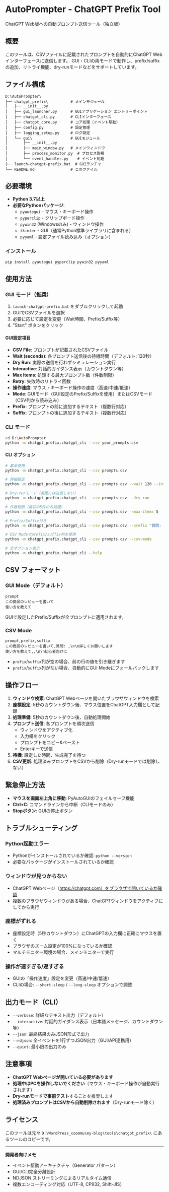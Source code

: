 # AutoPrompter - ChatGPT Prefix Tool

ChatGPT Web版への自動プロンプト送信ツール（独立版）

## 概要

このツールは、CSVファイルに記載されたプロンプトを自動的にChatGPT Webインターフェースに送信します。
GUI・CLIの両モードで動作し、prefix/suffixの追加、リトライ機能、dry-runモードなどをサポートしています。

## ファイル構成

```
D:\AutoPrompter\
├── chatgpt_prefix\          # メインモジュール
│   ├── __init__.py
│   ├── gui_launcher.py      # GUIアプリケーション エントリーポイント
│   ├── chatgpt_cli.py       # CLIインターフェース
│   ├── chatgpt_core.py      # コア処理（イベント駆動）
│   ├── config.py            # 設定管理
│   ├── logging_setup.py     # ログ設定
│   └── gui\                 # GUIモジュール
│       ├── __init__.py
│       ├── main_window.py   # メインウィンドウ
│       ├── process_monitor.py  # プロセス監視
│       └── event_handler.py    # イベント処理
├── launch-chatgpt-prefix.bat  # GUIランチャー
└── README.md                # このファイル
```

## 必要環境

- **Python 3.7以上**
- **必要なPythonパッケージ**:
  - `pyautogui` - マウス・キーボード操作
  - `pyperclip` - クリップボード操作
  - `pywin32` (Windowsのみ) - ウィンドウ操作
  - `tkinter` - GUI（通常Python標準ライブラリに含まれる）
  - `pyyaml` - 設定ファイル読み込み（オプション）

### インストール

```bash
pip install pyautogui pyperclip pywin32 pyyaml
```

## 使用方法

### GUI モード（推奨）

1. `launch-chatgpt-prefix.bat` をダブルクリックして起動
2. GUIでCSVファイルを選択
3. 必要に応じて設定を変更（Wait時間、Prefix/Suffix等）
4. "Start" ボタンをクリック

#### GUI設定項目

- **CSV File**: プロンプトが記載されたCSVファイル
- **Wait (seconds)**: 各プロンプト送信後の待機時間（デフォルト: 120秒）
- **Dry Run**: 実際の送信を行わずシミュレーション実行
- **Interactive**: 対話的ガイダンス表示（カウントダウン等）
- **Max Items**: 処理する最大プロンプト数（件数制限）
- **Retry**: 失敗時のリトライ回数
- **操作速度**: マウス・キーボード操作の速度（高速/中速/低速）
- **Mode**: GUIモード（GUI設定のPrefix/Suffixを使用）またはCSVモード（CSV列から読み込み）
- **Prefix**: プロンプトの前に追加するテキスト（複数行対応）
- **Suffix**: プロンプトの後に追加するテキスト（複数行対応）

### CLI モード

```bash
cd D:\AutoPrompter
python -m chatgpt_prefix.chatgpt_cli --csv your_prompts.csv
```

#### CLI オプション

```bash
# 基本使用
python -m chatgpt_prefix.chatgpt_cli --csv prompts.csv

# 詳細設定
python -m chatgpt_prefix.chatgpt_cli --csv prompts.csv --wait 120 --interactive

# Dry-runモード（実際には送信しない）
python -m chatgpt_prefix.chatgpt_cli --csv prompts.csv --dry-run

# 件数制限（最初の5件のみ処理）
python -m chatgpt_prefix.chatgpt_cli --csv prompts.csv --max-items 5

# Prefix/Suffix付き
python -m chatgpt_prefix.chatgpt_cli --csv prompts.csv --prefix "質問: " --suffix "\n\n詳しく説明してください。"

# CSV Modeでprefix/suffix列を使用
python -m chatgpt_prefix.chatgpt_cli --csv prompts.csv --csv-mode

# 全オプション表示
python -m chatgpt_prefix.chatgpt_cli --help
```

## CSV フォーマット

### GUI Mode（デフォルト）

```csv
prompt
この商品のレビューを書いて
使い方を教えて
```

GUIで設定したPrefix/Suffixが全プロンプトに適用されます。

### CSV Mode

```csv
prompt,prefix,suffix
この商品のレビューを書いて,質問: ,\n\n詳しくお願いします
使い方を教えて,,\n\n初心者向けに
```

- `prefix`/`suffix`列が空の場合、前の行の値を引き継ぎます
- `prefix`/`suffix`列がない場合、自動的にGUI Modeにフォールバックします

## 操作フロー

1. **ウィンドウ検索**: ChatGPT Webページを開いたブラウザウィンドウを検索
2. **座標設定**: 5秒のカウントダウン後、マウス位置をChatGPT入力欄として記録
3. **処理準備**: 5秒のカウントダウン後、自動処理開始
4. **プロンプト送信**: 各プロンプトを順次送信
   - ウィンドウをアクティブ化
   - 入力欄をクリック
   - プロンプトをコピー&ペースト
   - Enterキーで送信
5. **待機**: 設定した時間、生成完了を待つ
6. **CSV更新**: 処理済みプロンプトをCSVから削除（Dry-runモードでは削除しない）

## 緊急停止方法

- **マウスを画面左上角に移動**: PyAutoGUIのフェイルセーフ機能
- **Ctrl+C**: コマンドラインから中断（CLIモードのみ）
- **Stopボタン**: GUIの停止ボタン

## トラブルシューティング

### Python起動エラー

- Pythonがインストールされているか確認: `python --version`
- 必要なパッケージがインストールされているか確認

### ウィンドウが見つからない

- ChatGPT Webページ（https://chatgpt.com）をブラウザで開いているか確認
- 複数のブラウザウィンドウがある場合、ChatGPTウィンドウをアクティブにしてから実行

### 座標がずれる

- 座標設定時（5秒カウントダウン）にChatGPTの入力欄に正確にマウスを置く
- ブラウザのズーム設定が100%になっているか確認
- マルチモニター環境の場合、メインモニターで実行

### 操作が速すぎる/遅すぎる

- GUIの「操作速度」設定を変更（高速/中速/低速）
- CLIの場合: `--short-sleep` / `--long-sleep` オプションで調整

## 出力モード（CLI）

- `--verbose`: 詳細なテキスト出力（デフォルト）
- `--interactive`: 対話的ガイダンス表示（日本語メッセージ、カウントダウン等）
- `--json`: 最終結果のみJSON形式で出力
- `--ndjson`: 全イベントを1行ずつJSON出力（GUI/API連携用）
- `--quiet`: 最小限の出力のみ

## 注意事項

- **ChatGPT Webページが開いている必要があります**
- **処理中はPCを操作しないでください**（マウス・キーボード操作が自動実行されます）
- **Dry-runモードで事前テスト**することを推奨します
- **処理済みプロンプトはCSVから自動削除されます**（Dry-runモード除く）

## ライセンス

このツールは元々 `D:\WordPress_coommu\my-blog\tools\chatgpt_prefix\` にあるツールのコピーです。

---

**開発者向けメモ**

- イベント駆動アーキテクチャ（Generator パターン）
- GUI/CLI完全分離設計
- NDJSON ストリーミングによるリアルタイム通信
- 複数エンコーディング対応（UTF-8, CP932, Shift-JIS）
